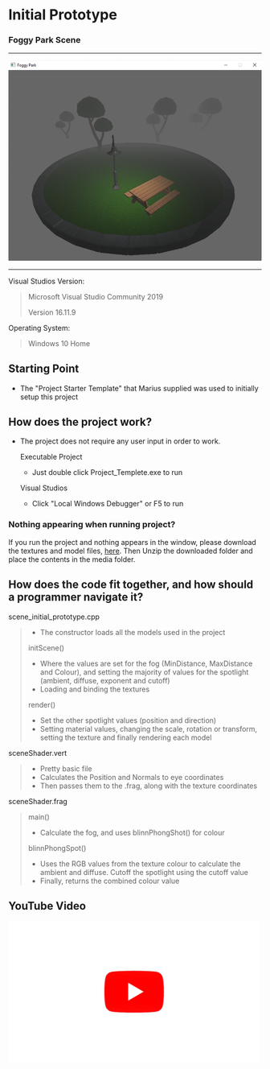 # Initial Prototype

### Foggy Park Scene

---
<p align = center>
<img align = "centre" src= "https://github.com/FearTheRogue/COMP3015-Initial_Prototype/blob/main/readme%20images/ip-scene.png" width = "600">
</p>

---

Visual Studios Version:
> Microsoft Visual Studio Community 2019
> 
> Version 16.11.9

Operating System:
> Windows 10 Home

## Starting Point

* The "Project Starter Template" that Marius supplied was used to initially setup this project

## How does the project work?

* The project does not require any user input in order to work.

  Executable Project
  * Just double click Project_Templete.exe to run

  Visual Studios
  * Click "Local Windows Debugger" or F5 to run

### Nothing appearing when running project?

If you run the project and nothing appears in the window, please download the textures and model files, [here](https://liveplymouthac-my.sharepoint.com/:f:/g/personal/james_bridgman_students_plymouth_ac_uk/ElCYqxI7hwtKjD7utluDQOwBOTMpgHxd37Vt9Tmk8f1E9w?e=5avT6c). 
Then Unzip the downloaded folder and place the contents in the media folder.

## How does the code fit together, and how should a programmer navigate it?

scene_initial_prototype.cpp
> * The constructor loads all the models used in the project
>
> initScene()
>
> * Where the values are set for the fog (MinDistance, MaxDistance and Colour), and setting the majority of values for the spotlight (ambient, diffuse, exponent and cutoff)
> * Loading and binding the textures
>
> render()
>
> * Set the other spotlight values (position and direction)
> * Setting material values, changing the scale, rotation or transform, setting the texture and finally rendering each model 

sceneShader.vert
> * Pretty basic file
> * Calculates the Position and Normals to eye coordinates
> * Then passes them to the .frag, along with the texture coordinates

sceneShader.frag
> main()
> * Calculate the fog, and uses blinnPhongShot() for colour
> 
> blinnPhongSpot()
> * Uses the RGB values from the texture colour to calculate the ambient and diffuse. Cutoff the spotlight using the cutoff value
> * Finally, returns the combined colour value  

## YouTube Video

<p align = center>

  [<img src= "https://raw.githubusercontent.com/FearTheRogue/COMP3015-Initial_Prototype/main/readme%20images/yt-image.png" width = "500">](https://youtu.be/f7TIqJrXlVs)

</p>
